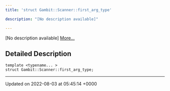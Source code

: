 ```yaml
---
title: 'struct Gambit::Scanner::first_arg_type'

description: "[No description available]"

---
```









[No description available] [More...](#detailed-description)

## Detailed Description

```
template <typename... >
struct Gambit::Scanner::first_arg_type;
```

-------------------------------

Updated on 2022-08-03 at 05:45:14 +0000